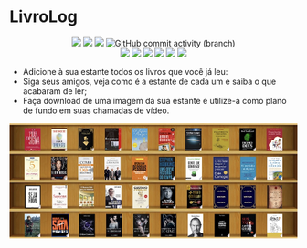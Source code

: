 # LivroLog

<p align="center">
<a href="https://livrolog.com"><img src="https://img.shields.io/website?url=https%3A%2F%2Flivrolog.com" /></a>
<img src="https://img.shields.io/github/package-json/v/arnonrdp/LivroLog" />
<!-- <img alt="GitHub" src="https://img.shields.io/github/license/arnonrdp/LivroLog" /> -->
<img src="https://img.shields.io/github/repo-size/arnonrdp/LivroLog" />
<img alt="GitHub commit activity (branch)" src="https://img.shields.io/github/commit-activity/m/arnonrdp/LivroLog" />
<br />
<img src="https://img.shields.io/github/package-json/dependency-version/arnonrdp/LivroLog/firebase" />
<img src="https://img.shields.io/github/package-json/dependency-version/arnonrdp/LivroLog/pinia" />
<img src="https://img.shields.io/github/package-json/dependency-version/arnonrdp/LivroLog/quasar" />
<img src="https://img.shields.io/github/package-json/dependency-version/arnonrdp/LivroLog/vue" />
<img src="https://img.shields.io/github/package-json/dependency-version/arnonrdp/LivroLog/vue-router" />
<img src="https://img.shields.io/github/package-json/dependency-version/arnonrdp/LivroLog/vue-i18n" />
</p>

- Adicione à sua estante todos os livros que você já leu:
- Siga seus amigos, veja como é a estante de cada um e saiba o que acabaram de ler;
- Faça download de uma imagem da sua estante e utilize-a como plano de fundo em suas chamadas de vídeo.

<img src="./public/main.jpg" />
